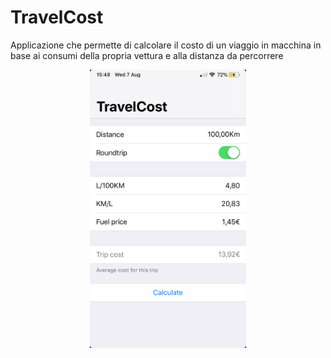 # **TravelCost**

Applicazione che permette di calcolare il costo di un viaggio in macchina in base ai consumi della propria vettura e alla distanza da percorrere

<p align="center">
  <img src="img/1.jpeg" width="250" />
</p>

